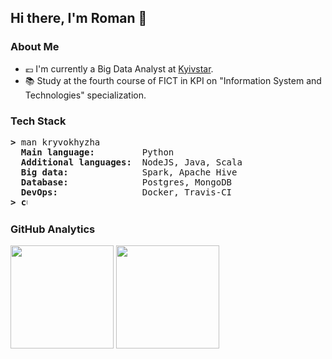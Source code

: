 ## Hi there, I'm Roman 👋

### About Me
- :euro:  I'm currently a Big Data Analyst at [Kyivstar](https://kyivstar.ua/ru/business/products/big-data).
- :books: Study at the fourth course of FICT in KPI on "Information System and Technologies" specialization.

### Tech Stack
<pre>
<b>></b> man kryvokhyzha
  <b>Main language:        </b> Python
  <b>Additional languages: </b> NodeJS, Java, Scala
  <b>Big data:             </b> Spark, Apache Hive
  <b>Database:             </b> Postgres, MongoDB
  <b>DevOps:               </b> Docker, Travis-CI
<b>> <img align="top" src="https://user-images.githubusercontent.com/2514771/93036534-5fbd6480-f5fd-11ea-8a13-58ef04796c17.gif" alt="cursor" width="10" height="18" /></b>
</pre>

### GitHub Analytics
<p align="left">
  <img height="165em" src="https://github-readme-stats-eight-theta.vercel.app/api?username=kryvokhyzha&show_icons=true&theme=react&include_all_commits=true&count_private=true&hide_border=true" />
  <img height="165em"  src="https://github-readme-stats-eight-theta.vercel.app/api/top-langs/?username=kryvokhyzha&theme=react&hide_border=true&layout=compact" />
</p>

<!--
**kryvokhyzha/kryvokhyzha** is a ✨ _special_ ✨ repository because its `README.md` (this file) appears on your GitHub profile.

Here are some ideas to get you started:

- 🔭 I’m currently working on ...
- 🌱 I’m currently learning ...
- 👯 I’m looking to collaborate on ...
- 🤔 I’m looking for help with ...
- 💬 Ask me about ...
- 📫 How to reach me: ...
- 😄 Pronouns: ...
- ⚡ Fun fact: ...
-->
